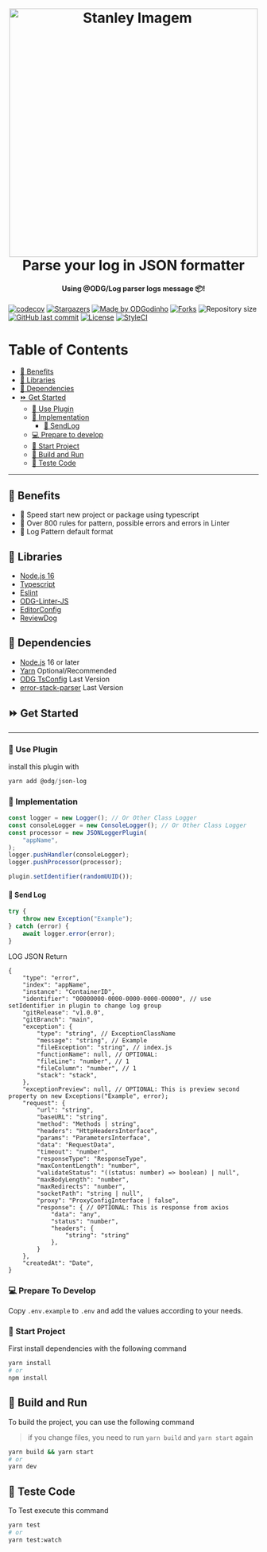 <h1 align="center">
    <a href="https://github.com/ODGodinho">
        <img
            src="https://raw.githubusercontent.com/ODGodinho/Stanley-TheTemplate/main/public/images/Stanley.jpg"
            alt="Stanley Imagem" width="500"
        />
    </a>
    <br />
    Parse your log in JSON formatter
    <br />
</h1>

<h4 align="center">Using @ODG/Log parser logs message 📦!</h4>

<p align="center">

[![codecov](https://codecov.io/gh/ODGodinho/ODG-JSONLog/branch/main/graph/badge.svg?token=HNBNLLPZ3J)](https://codecov.io/gh/ODGodinho/ODG-JSONLog)
[![Stargazers](https://img.shields.io/github/stars/ODGodinho/ODG-JSONLog?color=F430A4)](https://github.com/ODGodinho/ODG-JSONLog/stargazers)
[![Made by ODGodinho](https://img.shields.io/badge/made%20by-ODGodinho-%2304A361)](https://www.linkedin.com/in/victor-alves-odgodinho/)
[![Forks](https://img.shields.io/github/forks/ODGodinho/ODG-JSONLog?color=CD4D34)](https://github.com/ODGodinho/ODG-JSONLog/network/members)
![Repository size](https://img.shields.io/github/repo-size/ODGodinho/ODG-JSONLog)
[![GitHub last commit](https://img.shields.io/github/last-commit/ODGodinho/ODG-JSONLog)](https://github.com/ODGodinho/ODG-JSONLog/commits/master)
[![License](https://img.shields.io/badge/license-MIT-brightgreen)](https://opensource.org/licenses/MIT)
[![StyleCI](https://github.styleci.io/repos/589358308/shield?branch=main)](https://github.styleci.io/repos/562306382?branch=main)

</p>

# Table of Contents

- [🎇 Benefits](#-benefits)
- [📗 Libraries](#-libraries)
- [📁 Dependencies](#-dependencies)
- [⏩ Get Started](#-get-started)
  - [🔘 Use Plugin](#-use-plugin)
  - [🎲 Implementation](#-implementation)
    - [💌 SendLog](#-send-log)
  - [💻 Prepare to develop](#-prepare-to-develop)
  - [📍 Start Project](#-start-project)
  - [📨 Build and Run](#-build-and-run)
  - [🧪 Teste Code](#-teste-code)

---

## 🎇 Benefits

- 🚀 Speed start new project or package using typescript
- 🚨 Over 800 rules for pattern, possible errors and errors in Linter
- 🎇 Log Pattern default format

## 📗 Libraries

- [Node.js 16](https://nodejs.org/?n=dragonsgamers)
- [Typescript](https://www.typescriptlang.org/?n=dragonsgamers)
- [Eslint](https://eslint.org/?n=dragonsgamers)
- [ODG-Linter-JS](https://github.com/ODGodinho/ODG-Linter-Js?n=dragonsgamers)
- [EditorConfig](https://editorconfig.org/?n=dragonsgamers)
- [ReviewDog](https://github.com/reviewdog/action-eslint)

## 📁 Dependencies

- [Node.js](https://nodejs.org) 16 or later
- [Yarn](https://yarnpkg.com/) Optional/Recommended
- [ODG TsConfig](https://github.com/ODGodinho/tsconfig) Last Version
- [error-stack-parser](https://www.npmjs.com/package/error-stack-parser) Last Version

## ⏩ Get Started

---

### 🔘 Use Plugin

install this plugin with

```powershell
yarn add @odg/json-log
```

### 🎲 Implementation

```typescript
const logger = new Logger(); // Or Other Class Logger
const consoleLogger = new ConsoleLogger(); // Or Other Class Logger
const processor = new JSONLoggerPlugin(
    "appName",
);
logger.pushHandler(consoleLogger);
logger.pushProcessor(processor);

plugin.setIdentifier(randomUUID());
```

#### 💌 Send Log

```typescript
try {
    throw new Exception("Example");
} catch (error) {
    await logger.error(error);
}
```

LOG JSON Return

```jsonc
{
    "type": "error",
    "index": "appName",
    "instance": "ContainerID",
    "identifier": "00000000-0000-0000-0000-00000", // use setIdentifier in plugin to change log group
    "gitRelease": "v1.0.0",
    "gitBranch": "main",
    "exception": {
        "type": "string", // ExceptionClassName
        "message": "string", // Example
        "fileException": "string", // index.js
        "functionName": null, // OPTIONAL:
        "fileLine": "number", // 1
        "fileColumn": "number", // 1
        "stack": "stack",
    },
    "exceptionPreview": null, // OPTIONAL: This is preview second property on new Exceptions("Example", error);
    "request": {
        "url": "string",
        "baseURL": "string",
        "method": "Methods | string",
        "headers": "HttpHeadersInterface",
        "params": "ParametersInterface",
        "data": "RequestData",
        "timeout": "number",
        "responseType": "ResponseType",
        "maxContentLength": "number",
        "validateStatus": "((status: number) => boolean) | null",
        "maxBodyLength": "number",
        "maxRedirects": "number",
        "socketPath": "string | null",
        "proxy": "ProxyConfigInterface | false",
        "response": { // OPTIONAL: This is response from axios
            "data": "any",
            "status": "number",
            "headers": {
                "string": "string"
            },
        }
    },
    "createdAt": "Date",
}
```

### 💻 Prepare To Develop

Copy `.env.example` to `.env` and add the values according to your needs.

### 📍 Start Project

First install dependencies with the following command

```bash
yarn install
# or
npm install
```

## 📨 Build and Run

To build the project, you can use the following command

> if you change files, you need to run `yarn build` and `yarn start` again

```bash
yarn build && yarn start
# or
yarn dev
```

## 🧪 Teste Code

To Test execute this command

```bash
yarn test
# or
yarn test:watch
```
